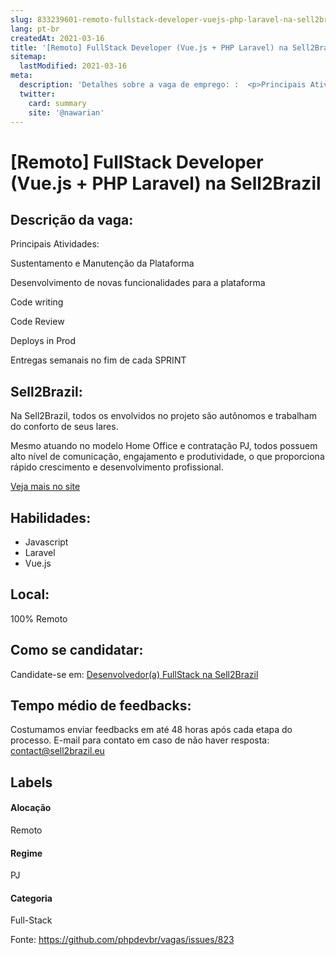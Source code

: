 ```yaml
---
slug: 833239601-remoto-fullstack-developer-vuejs-php-laravel-na-sell2brazil
lang: pt-br
createdAt: 2021-03-16
title: '[Remoto] FullStack Developer (Vue.js + PHP Laravel) na Sell2Brazil - Vaga de Emprego'
sitemap:
  lastModified: 2021-03-16
meta:
  description: 'Detalhes sobre a vaga de emprego: :  <p>Principais Atividades:</p> <p>Sustentamento e Manutenção da Plataforma</p> <p>Desenvolvimento de novas funcionalidades para a plataforma</p> <p>Code writing</p> <p>Code Review</p> <p>Deploys in Prod</p> <p>Entregas semanais no fim de cada SPRINT</p>'
  twitter:
    card: summary
    site: '@nawarian'
---
```


# [Remoto] FullStack Developer (Vue.js + PHP Laravel) na Sell2Brazil

## Descrição da vaga: 
 <p>Principais Atividades:</p>
<p>Sustentamento e Manutenção da Plataforma</p>
<p>Desenvolvimento de novas funcionalidades para a plataforma</p>
<p>Code writing</p>
<p>Code Review</p>
<p>Deploys in Prod</p>
<p>Entregas semanais no fim de cada SPRINT</p>

## Sell2Brazil: 
 <p>Na Sell2Brazil, todos os envolvidos no projeto são autônomos e trabalham do conforto de seus lares.</p>
<p>Mesmo atuando no modelo Home Office e contratação PJ, todos possuem alto nível de comunicação, engajamento e produtividade, o que proporciona rápido crescimento e desenvolvimento profissional.</p><a href='https://coodesh.com/empresas/sell2brazil'>Veja mais no site</a>

 ## Habilidades: 
 - Javascript 
- Laravel 
- Vue.js
## Local: 
 100% Remoto



## Como se candidatar:
Candidate-se em: [Desenvolvedor(a) FullStack na Sell2Brazil](https://coodesh.com/vagas/desenvolvedora-fullstack-190913?origin=github&modal=open)
## Tempo médio de feedbacks:
 Costumamos enviar feedbacks em até 48 horas após cada etapa do processo. E-mail para contato em caso de não haver resposta: [contact@sell2brazil.eu](mailto:contact@sell2brazil.eu)
## Labels
#### Alocação
Remoto
#### Regime
PJ
#### Categoria
Full-Stack

Fonte: https://github.com/phpdevbr/vagas/issues/823